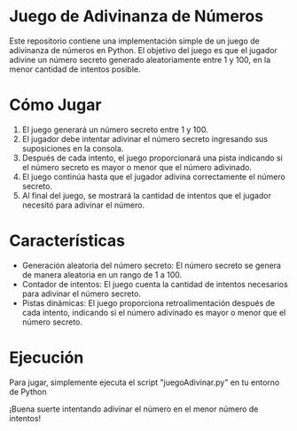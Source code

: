 # Juego de Adivinanza de Números

Este repositorio contiene una implementación simple de un juego de adivinanza de números en Python. El objetivo del juego es que el jugador adivine un número secreto generado aleatoriamente entre 1 y 100, en la menor cantidad de intentos posible.

# Cómo Jugar

1. El juego generará un número secreto entre 1 y 100.
2. El jugador debe intentar adivinar el número secreto ingresando sus suposiciones en la consola.
3. Después de cada intento, el juego proporcionará una pista indicando si el número secreto es mayor o menor que el número adivinado.
4. El juego continúa hasta que el jugador adivina correctamente el número secreto.
5. Al final del juego, se mostrará la cantidad de intentos que el jugador necesitó para adivinar el número.

   
# Características

- Generación aleatoria del número secreto: El número secreto se genera de manera aleatoria en un rango de 1 a 100.
- Contador de intentos: El juego cuenta la cantidad de intentos necesarios para adivinar el número secreto.
- Pistas dinámicas: El juego proporciona retroalimentación después de cada intento, indicando si el número adivinado es mayor o menor que el número secreto.

# Ejecución

Para jugar, simplemente ejecuta el script "juegoAdivinar.py" en tu entorno de Python


¡Buena suerte intentando adivinar el número en el menor número de intentos!
